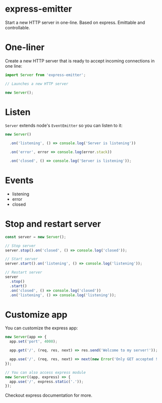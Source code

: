 express-emitter
===

Start a new HTTP server in one-line. Based on express. Emittable and controllable.

# One-liner

Create a new HTTP server that is ready to accept incoming connections in one line:

```js
import Server from 'express-emitter';

// Launches a new HTTP server

new Server();
```

# Listen

`Server` extends node's `EventEmitter` so you can listen to it:

```js
new Server()

  .on('listening', () => console.log('Server is listening'))

  .on('error', error => console.log(error.stack))

  .on('closed', () => console.log('Server is listening'));
```

# Events

- listening
- error
- closed

# Stop and restart server

```js
const server = new Server();

// Stop server
server.stop().on('closed', () => console.log('closed'));

// Start server
server.start().on('listening', () => console.log('listening'));

// Restart server
server
  .stop()
  .start()
  .on('closed', () => console.log('closed'))
  .on('listening', () => console.log('listening'));
```

# Customize app

You can customize the express app:

```js
new Server(app => {
  app.set('port', 4000);

  app.get('/', (req, res, next) => res.send('Welcome to my server!'));

  app.use('/', (req, res, next) => next(new Error('Only GET accepted !')));
});

// You can also access express module
new Server((app, express) => {
  app.use('/', express.static('.'));
});

```

Checkout express documentation for more.
